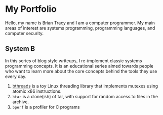 # My Portfolio

Hello, my name is Brian Tracy and I am a computer programmer. My main areas of interest are systems programming, programming languages, and computer security.


## System B

In this series of blog style writeups, I re-implement classic systems programming concepts. It is an educational series aimed towards people who want to learn more about the core concepts behind the tools they use every day.

1. [bthreads](systemb/bthread/README.md) is a toy Linux threading library that implements mutexes using atomic x86 instructions.
2. `btar` is a clone(ish) of tar, with support for random access to files in the archive.
3. `bperf` is a profiler for C programs